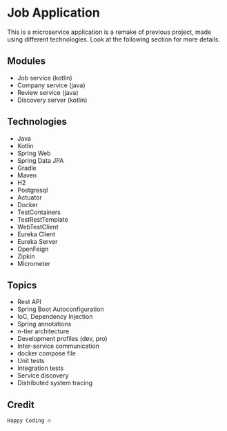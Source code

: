 # Job Application

This is a microservice application is a remake of previous project, made using different technologies. Look at the following section for more details.

## Modules

* Job service (kotlin)
* Company service (java)
* Review service (java)
* Discovery server (kotlin)

## Technologies 

* Java
* Kotlin
* Spring Web
* Spring Data JPA
* Gradle
* Maven
* H2
* Postgresql
* Actuator
* Docker
* TestContainers
* TestRestTemplate
* WebTestClient
* Eureka Client
* Eureka Server
* OpenFeign
* Zipkin
* Micrometer

## Topics

* Rest API
* Spring Boot Autoconfiguration
* IoC, Dependency Injection
* Spring annotations
* n-tier architecture
* Development profiles (dev, pro)
* Inter-service communication
* docker compose file
* Unit tests
* Integration tests
* Service discovery
* Distributed system tracing

## Credit
 `Happy Coding 🔥`
